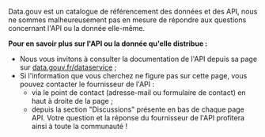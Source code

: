 Data.gouv est un catalogue de référencement des données et des API, nous ne sommes malheureusement pas en mesure de répondre aux questions concernant l'API ou la donnée elle-même.

**Pour en savoir plus sur l'API ou la donnée qu'elle distribue :**
- Nous vous invitons à consulter la documentation de l'API depuis sa page sur [data.gouv.fr/dataservice](https://www.data.gouv.fr/dataservices/) ;
- Si l'information que vous cherchez ne figure pas sur cette page, vous pouvez contacter le fournisseur de l'API :
    - via le point de contact (adresse-mail ou formulaire de contact) en haut à droite de la page ;
    - depuis la section "Discussions" présente en bas de chaque page API. Votre question et la réponse du fournisseur de l'API profitera ainsi à toute la communauté ! 


